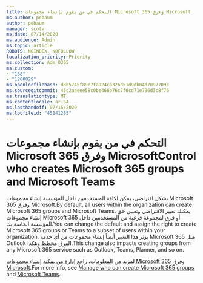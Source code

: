 ```yaml
---
title: التحكم في من يقوم بإنشاء مجموعات Microsoft 365 وفرق Microsoft
ms.author: pebaum
author: pebaum
manager: scotv
ms.date: 07/14/2020
ms.audience: Admin
ms.topic: article
ROBOTS: NOINDEX, NOFOLLOW
localization_priority: Priority
ms.collection: Adm_O365
ms.custom:
- "168"
- "1200029"
ms.openlocfilehash: d8b5745f89c7fa924ca326d51d9db04d7097709c
ms.sourcegitcommit: 45c2aaeee58c0be466b76c7f0cd71e796d3c8f76
ms.translationtype: MT
ms.contentlocale: ar-SA
ms.lasthandoff: 07/15/2020
ms.locfileid: "45141285"
---
```

# <a name="control-who-creates-microsoft-365-groups-and-microsoft-teams"></a><span data-ttu-id="de4cf-102">التحكم في من يقوم بإنشاء مجموعات Microsoft 365 وفرق Microsoft</span><span class="sxs-lookup"><span data-stu-id="de4cf-102">Control who creates Microsoft 365 groups and Microsoft Teams</span></span>

<span data-ttu-id="de4cf-103">بشكل افتراضي، يمكن لكافة المستخدمين داخل المؤسسة إنشاء مجموعات Microsoft 365 وفرق Microsoft.</span><span class="sxs-lookup"><span data-stu-id="de4cf-103">By default, all users within the organization can create Microsoft 365 groups and Microsoft Teams.</span></span> <span data-ttu-id="de4cf-104">يمكنك تغيير الافتراضي وتعيين حق إنشاء مجموعات Microsoft 365 أو فرق لمجموعة فرعية من المستخدمين داخل المؤسسة الخاصة بك.</span><span class="sxs-lookup"><span data-stu-id="de4cf-104">You can change the default and assign the right to create Microsoft 365 groups or Teams to a subset of users within your organization.</span></span> <span data-ttu-id="de4cf-105">يؤثر هذا التغيير أيضاً إنشاء مجموعات من أي خدمة Microsoft 365 مثل Outlook الفرق مخطط وهكذا.</span><span class="sxs-lookup"><span data-stu-id="de4cf-105">This change also impacts creating groups from any Microsoft 365 service such as Outlook, Teams, Planner, and so on.</span></span>

<span data-ttu-id="de4cf-106">لمزيد من المعلومات، راجع [إدارة من يمكنه إنشاء مجموعات Microsoft 365](https://support.office.com/article/Manage-who-can-create-Office-365-Groups-4c46c8cb-17d0-44b5-9776-005fced8e618) وفرق [Microsoft](https://aka.ms/rtsf).</span><span class="sxs-lookup"><span data-stu-id="de4cf-106">For more info, see [Manage who can create Microsoft 365 groups](https://support.office.com/article/Manage-who-can-create-Office-365-Groups-4c46c8cb-17d0-44b5-9776-005fced8e618) and [Microsoft Teams](https://aka.ms/rtsf).</span></span>